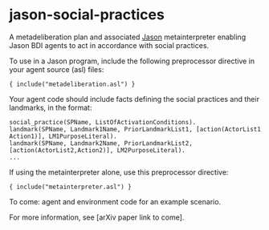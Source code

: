 # jason-social-practices
A metadeliberation plan and associated [Jason](https://github.com/jason-lang/jason) metainterpreter enabling Jason BDI agents to act in accordance with social practices.

To use in a Jason program, include the following preprocessor directive in your agent source (asl) files:
```
{ include("metadeliberation.asl") }
```
Your agent code should include facts defining the social practices and their landmarks, in the format:
```
social_practice(SPName, ListOfActivationConditions).
landmark(SPName, Landmark1Name, PriorLandmarkList1, [action(ActorList1 Action1)], LM1PurposeLiteral).
landmark(SPName, Landmark2Name, PriorLandmarkList2, [action(ActorList2,Action2)], LM2PurposeLiteral).
...
```

If using the metainterpreter alone, use this preprocessor directive:
```
{ include("metainterpreter.asl") }
```

To come: agent and environment code for an example scenario.

For more information, see [arXiv paper link to come].
